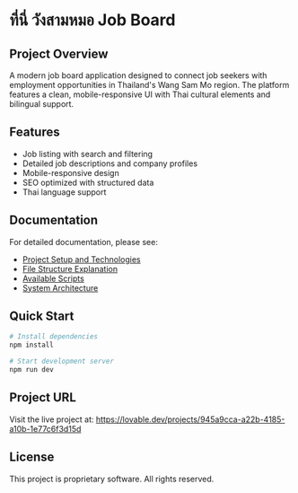 
# ที่นี่ วังสามหมอ Job Board

## Project Overview

A modern job board application designed to connect job seekers with employment opportunities in Thailand's Wang Sam Mo region. The platform features a clean, mobile-responsive UI with Thai cultural elements and bilingual support.

## Features

- Job listing with search and filtering
- Detailed job descriptions and company profiles
- Mobile-responsive design
- SEO optimized with structured data
- Thai language support

## Documentation

For detailed documentation, please see:

- [Project Setup and Technologies](./docs/README.md)
- [File Structure Explanation](./docs/filesExplainer.md)
- [Available Scripts](./docs/scripts.md)
- [System Architecture](./docs/systemDiagram.md)

## Quick Start

```bash
# Install dependencies
npm install

# Start development server
npm run dev
```

## Project URL

Visit the live project at: https://lovable.dev/projects/945a9cca-a22b-4185-a10b-1e77c6f3d15d

## License

This project is proprietary software. All rights reserved.
